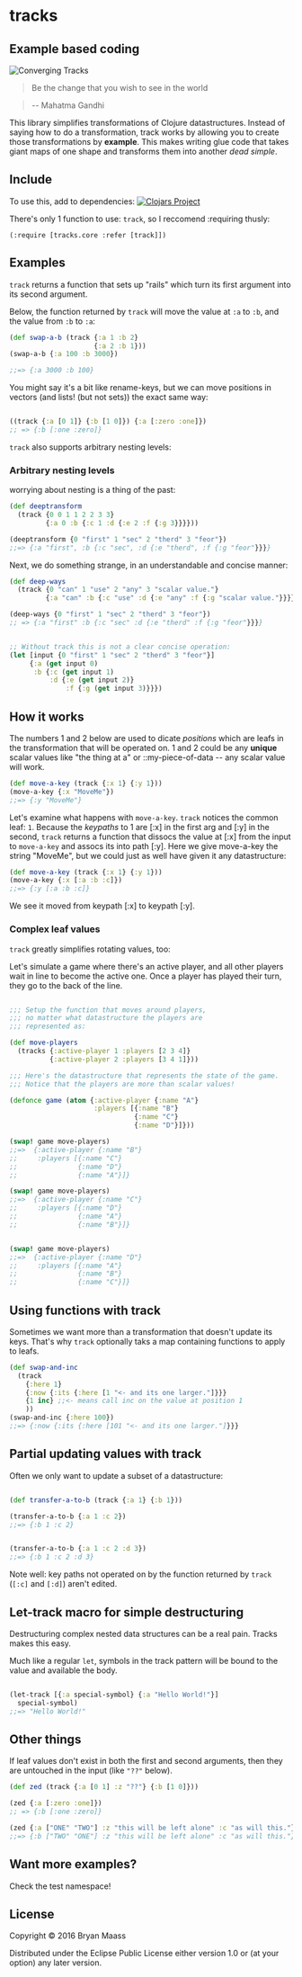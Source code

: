 # tracks

## Example based coding

![Converging Tracks](https://raw.githubusercontent.com/escherize/tracks/master/tracks.jpg)

> Be the change that you wish to see in the world

> -- Mahatma Gandhi

This library simplifies transformations of Clojure datastructures. Instead of saying how to do a transformation, track works by allowing you to create those transformations by __example__.  This makes writing glue code that takes giant maps of one shape and transforms them into another *dead simple*.

## Include

To use this, add to dependencies:
[![Clojars Project](https://img.shields.io/clojars/v/tracks.svg)](https://clojars.org/tracks)


There's only 1 function to use: `track`, so I reccomend :requiring thusly:

`(:require [tracks.core :refer [track]])`

## Examples

`track` returns a function that sets up "rails" which turn its first argument into its second argument.

Below, the function returned by `track` will move the value at `:a` to `:b`, and the value from `:b` to `:a`:

``` clojure
(def swap-a-b (track {:a 1 :b 2}
                     {:a 2 :b 1}))
(swap-a-b {:a 100 :b 3000})

;;=> {:a 3000 :b 100}

```

You might say it's a bit like rename-keys, but we can move positions in vectors (and lists! (but not sets)) the exact same way:

```clojure

((track {:a [0 1]} {:b [1 0]}) {:a [:zero :one]})
;; => {:b [:one :zero]}

```

`track` also supports arbitrary nesting levels:

### Arbitrary nesting levels

worrying about nesting is a thing of the past:

``` clojure
(def deeptransform
  (track {0 0 1 1 2 2 3 3}
         {:a 0 :b {:c 1 :d {:e 2 :f {:g 3}}}}))

(deeptransform {0 "first" 1 "sec" 2 "therd" 3 "feor"})
;;=> {:a "first", :b {:c "sec", :d {:e "therd", :f {:g "feor"}}}}
```

Next, we do something strange, in an understandable and concise manner:

```clojure
(def deep-ways
  (track {0 "can" 1 "use" 2 "any" 3 "scalar value."}
         {:a "can" :b {:c "use" :d {:e "any" :f {:g "scalar value."}}}}))

(deep-ways {0 "first" 1 "sec" 2 "therd" 3 "feor"})
;; => {:a "first" :b {:c "sec" :d {:e "therd" :f {:g "feor"}}}}


;; Without track this is not a clear concise operation:
(let [input {0 "first" 1 "sec" 2 "therd" 3 "feor"}]
     {:a (get input 0)
      :b {:c (get input 1)
          :d {:e (get input 2)}
              :f {:g (get input 3)}}})

```


## How it works

The numbers 1 and 2 below are used to dicate *positions* which are leafs in the transformation that will be operated on. 1 and 2 could be any **unique** scalar values like "the thing at a" or ::my-piece-of-data -- any scalar value will work.

``` clojure
(def move-a-key (track {:x 1} {:y 1}))
(move-a-key {:x "MoveMe"})
;;=> {:y "MoveMe"}

```
Let's examine what happens with `move-a-key`. `track` notices the common leaf: `1`. Because the *keypaths* to 1 are [:x] in the first arg and [:y] in the second, `track` returns a function that dissocs the value at [:x] from the input to `move-a-key` and assocs its into path [:y]. Here we give move-a-key the string "MoveMe", but we could just as well have given it any datastructure:

``` clojure
(def move-a-key (track {:x 1} {:y 1}))
(move-a-key {:x [:a :b :c]})
;;=> {:y [:a :b :c]}
```
We see it moved from keypath [:x] to keypath [:y].

### Complex leaf values

`track` greatly simplifies rotating values, too:

Let's simulate a game where there's an active player, and all other players wait in line to become the active one. Once a player has played their turn, they go to the back of the line.

```clojure

;;; Setup the function that moves around players,
;;; no matter what datastructure the players are
;;; represented as:

(def move-players
  (tracks {:active-player 1 :players [2 3 4]}
          {:active-player 2 :players [3 4 1]}))

;;; Here's the datastructure that represents the state of the game.
;;; Notice that the players are more than scalar values!

(defonce game (atom {:active-player {:name "A"}
                     :players [{:name "B"}
                               {:name "C"}
                               {:name "D"}]}))

(swap! game move-players)
;;=>  {:active-player {:name "B"}
;;     :players [{:name "C"}
;;               {:name "D"}
;;               {:name "A"}]}

(swap! game move-players)
;;=>  {:active-player {:name "C"}
;;     :players [{:name "D"}
;;               {:name "A"}
;;               {:name "B"}]}


(swap! game move-players)
;;=>  {:active-player {:name "D"}
;;     :players [{:name "A"}
;;               {:name "B"}
;;               {:name "C"}]}

```

## Using functions with track

Sometimes we want more than a transformation that doesn't update its keys. That's why `track` optionally taks a map containing functions to apply to leafs.

``` clojure
(def swap-and-inc
  (track
    {:here 1}
    {:now {:its {:here [1 "<- and its one larger."]}}}
    {1 inc} ;;<- means call inc on the value at position 1
    ))
(swap-and-inc {:here 100})
;;=> {:now {:its {:here [101 "<- and its one larger."]}}}
```

## Partial updating values with track

Often we only want to update a subset of a datastructure:

``` clojure

(def transfer-a-to-b (track {:a 1} {:b 1}))

(transfer-a-to-b {:a 1 :c 2})
;;=> {:b 1 :c 2}


(transfer-a-to-b {:a 1 :c 2 :d 3})
;;=> {:b 1 :c 2 :d 3}

```

Note well: key paths not operated on by the function returned by `track` (`[:c]` and `[:d]`) aren't edited.

## Let-track macro for simple destructuring

Destructuring complex nested data structures can be a real pain. Tracks makes this easy.

Much like a regular `let`, symbols in the track pattern will be bound to the value and available the body.

```clojure

(let-track [{:a special-symbol} {:a "Hello World!"}]
  special-symbol)
;;=> "Hello World!"

```

## Other things

If leaf values don't exist in both the first and second arguments, then they are untouched in the input (like `"??"` below).

``` clojure
(def zed (track {:a [0 1] :z "??"} {:b [1 0]}))

(zed {:a [:zero :one]})
;; => {:b [:one :zero]}

(zed {:a ["ONE" "TWO"] :z "this will be left alone" :c "as will this."})
;;=> {:b ["TWO" "ONE"] :z "this will be left alone" :c "as will this."}

```

## Want more examples?

Check the test namespace!

## License

Copyright © 2016 Bryan Maass

Distributed under the Eclipse Public License either version 1.0 or (at your option) any later version.
